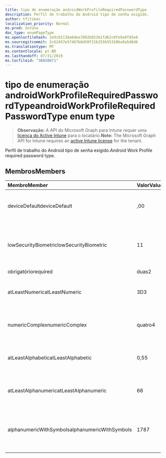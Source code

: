 ```yaml
---
title: tipo de enumeração androidWorkProfileRequiredPasswordType
description: Perfil de trabalho do Android tipo de senha exigido.
author: tfitzmac
localization_priority: Normal
ms.prod: Intune
doc_type: enumPageType
ms.openlocfilehash: 2e9c65138a6dee7082b85261fd62c0fe9a9fd5e0
ms.sourcegitcommit: 2c62457e57467b8d50f21b255b553106a9a5d8d6
ms.translationtype: MT
ms.contentlocale: pt-BR
ms.lasthandoff: 07/31/2019
ms.locfileid: "36028671"
---
```

# <a name="androidworkprofilerequiredpasswordtype-enum-type"></a><span data-ttu-id="08331-103">tipo de enumeração androidWorkProfileRequiredPasswordType</span><span class="sxs-lookup"><span data-stu-id="08331-103">androidWorkProfileRequiredPasswordType enum type</span></span>

> <span data-ttu-id="08331-104">**Observação:** A API do Microsoft Graph para Intune requer uma [licença do Active Intune](https://go.microsoft.com/fwlink/?linkid=839381) para o locatário.</span><span class="sxs-lookup"><span data-stu-id="08331-104">**Note:** The Microsoft Graph API for Intune requires an [active Intune license](https://go.microsoft.com/fwlink/?linkid=839381) for the tenant.</span></span>

<span data-ttu-id="08331-105">Perfil de trabalho do Android tipo de senha exigido.</span><span class="sxs-lookup"><span data-stu-id="08331-105">Android Work Profile required password type.</span></span>

## <a name="members"></a><span data-ttu-id="08331-106">Membros</span><span class="sxs-lookup"><span data-stu-id="08331-106">Members</span></span>
|<span data-ttu-id="08331-107">Membro</span><span class="sxs-lookup"><span data-stu-id="08331-107">Member</span></span>|<span data-ttu-id="08331-108">Valor</span><span class="sxs-lookup"><span data-stu-id="08331-108">Value</span></span>|<span data-ttu-id="08331-109">Descrição</span><span class="sxs-lookup"><span data-stu-id="08331-109">Description</span></span>|
|:---|:---|:---|
|<span data-ttu-id="08331-110">deviceDefault</span><span class="sxs-lookup"><span data-stu-id="08331-110">deviceDefault</span></span>|<span data-ttu-id="08331-111">,0</span><span class="sxs-lookup"><span data-stu-id="08331-111">0</span></span>|<span data-ttu-id="08331-112">Valor padrão do dispositivo, sem intenção.</span><span class="sxs-lookup"><span data-stu-id="08331-112">Device default value, no intent.</span></span>|
|<span data-ttu-id="08331-113">lowSecurityBiometric</span><span class="sxs-lookup"><span data-stu-id="08331-113">lowSecurityBiometric</span></span>|<span data-ttu-id="08331-114">1</span><span class="sxs-lookup"><span data-stu-id="08331-114">1</span></span>|<span data-ttu-id="08331-115">Senha com base em Biometria de segurança baixa necessária.</span><span class="sxs-lookup"><span data-stu-id="08331-115">Low security biometrics based password required.</span></span>|
|<span data-ttu-id="08331-116">obrigatório</span><span class="sxs-lookup"><span data-stu-id="08331-116">required</span></span>|<span data-ttu-id="08331-117">duas</span><span class="sxs-lookup"><span data-stu-id="08331-117">2</span></span>|<span data-ttu-id="08331-118">Obrigatório.</span><span class="sxs-lookup"><span data-stu-id="08331-118">Required.</span></span>|
|<span data-ttu-id="08331-119">atLeastNumeric</span><span class="sxs-lookup"><span data-stu-id="08331-119">atLeastNumeric</span></span>|<span data-ttu-id="08331-120">3D</span><span class="sxs-lookup"><span data-stu-id="08331-120">3</span></span>|<span data-ttu-id="08331-121">É necessário pelo menos a senha numérica.</span><span class="sxs-lookup"><span data-stu-id="08331-121">At least numeric password required.</span></span>|
|<span data-ttu-id="08331-122">numericComplex</span><span class="sxs-lookup"><span data-stu-id="08331-122">numericComplex</span></span>|<span data-ttu-id="08331-123">quatro</span><span class="sxs-lookup"><span data-stu-id="08331-123">4</span></span>|<span data-ttu-id="08331-124">Senha numérica complexa obrigatória.</span><span class="sxs-lookup"><span data-stu-id="08331-124">Numeric complex password required.</span></span>|
|<span data-ttu-id="08331-125">atLeastAlphabetic</span><span class="sxs-lookup"><span data-stu-id="08331-125">atLeastAlphabetic</span></span>|<span data-ttu-id="08331-126">0,5</span><span class="sxs-lookup"><span data-stu-id="08331-126">5</span></span>|<span data-ttu-id="08331-127">É necessária pelo menos a senha alfabética.</span><span class="sxs-lookup"><span data-stu-id="08331-127">At least alphabetic password required.</span></span>|
|<span data-ttu-id="08331-128">atLeastAlphanumeric</span><span class="sxs-lookup"><span data-stu-id="08331-128">atLeastAlphanumeric</span></span>|<span data-ttu-id="08331-129">6</span><span class="sxs-lookup"><span data-stu-id="08331-129">6</span></span>|<span data-ttu-id="08331-130">É necessária pelo menos a senha alfanumérica.</span><span class="sxs-lookup"><span data-stu-id="08331-130">At least alphanumeric password required.</span></span>|
|<span data-ttu-id="08331-131">alphanumericWithSymbols</span><span class="sxs-lookup"><span data-stu-id="08331-131">alphanumericWithSymbols</span></span>|<span data-ttu-id="08331-132">178</span><span class="sxs-lookup"><span data-stu-id="08331-132">7</span></span>|<span data-ttu-id="08331-133">É necessário pelo menos alfanumérico com senha de símbolo.</span><span class="sxs-lookup"><span data-stu-id="08331-133">At least alphanumeric with symbols password required.</span></span>|



